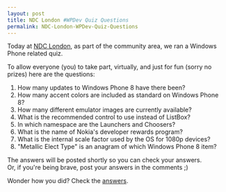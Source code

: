 ```yaml
---
layout: post
title: NDC London #WPDev Quiz Questions
permalink: NDC-London-WPDev-Quiz-Questions
---
```


Today at [NDC London](http://www.ndc-london.com/), as part of the community area, we ran a Windows Phone related quiz.

To allow everyone (you) to take part, virtually, and just for fun (sorry no prizes) here are the questions:

1. How many updates to Windows Phone 8 have there been?
2. How many accent colors are included as standard on Windows Phone 8?
3. How many different emulator images are currently available?
4. What is the recommended control to use instead of ListBox?
5. In which namespace are the Launchers and Choosers?
6. What is the name of Nokia's developer rewards program?
7. What is the internal scale factor used by the OS for 1080p devices?
8. "Metallic Elect Type" is an anagram of which Windows Phone 8 item?

The answers will be posted shortly so you can check your answers.  
Or, if you're being brave, post your answers in the comments ;)

Wonder how you did? Check the [answers](http://wpug.net/2013/12/06/ndc-london-wpdev-quiz-answers/).
